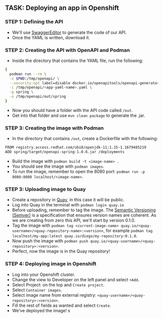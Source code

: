 ## TASK: Deploying an app in Openshift

### STEP 1: Defining the API

- We'll use [SwaggerEditor](https://editor.swagger.io/) to generate the code of our API.
- Once the YAML is written, download it.

### STEP 2: Creating the API with OpenAPI and Podman

- Inside the directory that contains the YAML file, run the following:


```bash
{
  podman run --rm \
  -v $PWD:/tmp/openapi/ \
  --security-opt label=disable docker.io/openapitools/openapi-generator-cli:latest generate \
  -i /tmp/openapi/<app-yaml-name>.yaml \
  -g spring \
  -o /tmp/openapi/out/spring
}
```
- Now you should have a folder with the API code called ``/out``.
- Get into that folder and use ``mvn clean package`` to generate the .jar.

### STEP 3: Creating the image with Podman
- In the directory that contains ``/out``, create a Dockerfile with the following:

```bash
FROM registry.access.redhat.com/ubi8/openjdk-11:1.15-1.1679485219
ADD spring/target/openapi-spring-1.0.6.jar /deployments
```
- Build the image with ``podman build -t <image-name> .``
- You should see the image with ``podman images``.
- To run the image, remember to open the 8080 port: ``podman run -p 8080:8080 localhost/<image-name>``.


### STEP 3: Uploading image to Quay


- Create a repository in [Quay](https://quay.io/), in this case it will be public.
- Log into Quay in the terminal with ``podman login quay.io``
- Before uploading, remember to tag the image. The [Semantic Versioning (Semver)](https://semver.org/) is a specification that ensures version names are coherent. As we are creating from zero this API, we'll start by version 0.1.0.
- Tag the image with ``podman tag <current-image-name> quay.io/<quay-username>/<quay-repository-name>:<version>``, for example ``podman tag localhost/my-app:latest quay.io/diego/my-repository:0.1.0``.
- Now push the image with ``podman push quay.io/<quay-username>/<quay-repository>:<version>``.
- Perfect, now the image is in the Quay repository!

### STEP 4: Deploying image in Openshift
- Log into your Openshift cluster.
- Change the view to Developer on the left panel and select ``+Add``.
- Select Project: <project> on the top and ``Create project``.
- Select ``Container images``.
- Select image name from external registry: ``<quay-username>/<quay-repository>:<version>``.
- Fill the rest of fields as wanted and select ``Create``.
- We've deployed the image!
s
